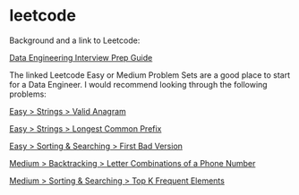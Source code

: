 # leetcode

Background and a link to Leetcode:

[Data Engineering Interview Prep Guide](https://medium.com/@m_mcclarty/data-engineering-interview-guide-7a14d10887dd)

The linked Leetcode Easy or Medium Problem Sets are a good place to start for a Data Engineer. I would recommend looking through the following problems:

[Easy > Strings > Valid Anagram](https://leetcode.com/problems/valid-anagram/)
 
[Easy > Strings > Longest Common Prefix](https://leetcode.com/problems/longest-common-prefix/)

[Easy > Sorting & Searching > First Bad Version](https://leetcode.com/problems/first-bad-version/)

[Medium > Backtracking > Letter Combinations of a Phone Number](https://leetcode.com/problems/letter-combinations-of-a-phone-number/)

[Medium > Sorting & Searching > Top K Frequent Elements](https://leetcode.com/problems/top-k-frequent-elements/)